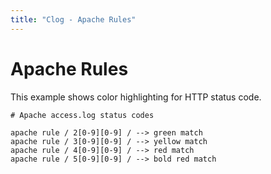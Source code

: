 ```yaml
---
title: "Clog - Apache Rules"
---
```


# Apache Rules

This example shows color highlighting for HTTP status code.

    # Apache access.log status codes

    apache rule / 2[0-9][0-9] / --> green match
    apache rule / 3[0-9][0-9] / --> yellow match
    apache rule / 4[0-9][0-9] / --> red match
    apache rule / 5[0-9][0-9] / --> bold red match
